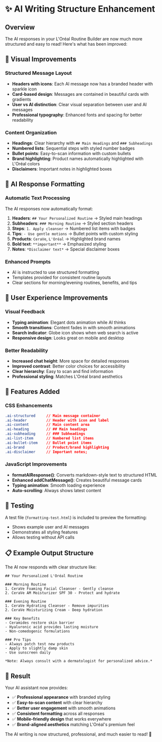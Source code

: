 # ✨ AI Writing Structure Enhancement

## Overview

The AI responses in your L'Oréal Routine Builder are now much more structured and easy to read! Here's what has been improved:

## 🎨 Visual Improvements

### Structured Message Layout

- **Headers with icons**: Each AI message now has a branded header with sparkle icon
- **Card-based design**: Messages are contained in beautiful cards with gradients
- **User vs AI distinction**: Clear visual separation between user and AI messages
- **Professional typography**: Enhanced fonts and spacing for better readability

### Content Organization

- **Headings**: Clear hierarchy with `## Main Headings` and `### Subheadings`
- **Numbered lists**: Sequential steps with styled number badges
- **Bullet points**: Easy-to-scan information with custom bullets
- **Brand highlighting**: Product names automatically highlighted with L'Oréal colors
- **Disclaimers**: Important notes in highlighted boxes

## 🤖 AI Response Formatting

### Automatic Text Processing

The AI responses now automatically format:

1. **Headers**: `## Your Personalized Routine` → Styled main headings
2. **Subheaders**: `### Morning Routine` → Styled section headers
3. **Steps**: `1. Apply cleanser` → Numbered list items with badges
4. **Tips**: `- Use gentle motions` → Bullet points with custom styling
5. **Products**: `CeraVe`, `L'Oréal` → Highlighted brand names
6. **Bold text**: `**important**` → Emphasized styling
7. **Notes**: `*Disclaimer text*` → Special disclaimer boxes

### Enhanced Prompts

- AI is instructed to use structured formatting
- Templates provided for consistent routine layouts
- Clear sections for morning/evening routines, benefits, and tips

## 🎯 User Experience Improvements

### Visual Feedback

- **Typing animation**: Elegant dots animation while AI thinks
- **Smooth transitions**: Content fades in with smooth animations
- **Search indicator**: Globe icon shows when web search is active
- **Responsive design**: Looks great on mobile and desktop

### Better Readability

- **Increased chat height**: More space for detailed responses
- **Improved contrast**: Better color choices for accessibility
- **Clear hierarchy**: Easy to scan and find information
- **Professional styling**: Matches L'Oréal brand aesthetics

## 📱 Features Added

### CSS Enhancements

```css
.ai-structured     // Main message container
.ai-header         // Header with icon and label
.ai-content        // Main content area
.ai-heading        // ## Main headings
.ai-subheading     // ### Subheadings
.ai-list-item      // Numbered list items
.ai-bullet-item    // Bullet point items
.ai-brand          // Product/brand highlighting
.ai-disclaimer     // Important notes;
```

### JavaScript Improvements

- **formatAIResponse()**: Converts markdown-style text to structured HTML
- **Enhanced addChatMessage()**: Creates beautiful message cards
- **Typing animation**: Smooth loading experience
- **Auto-scrolling**: Always shows latest content

## 🧪 Testing

A test file (`formatting-test.html`) is included to preview the formatting:

- Shows example user and AI messages
- Demonstrates all styling features
- Allows testing without API calls

## 📋 Example Output Structure

The AI now responds with clear structure like:

```
## Your Personalized L'Oréal Routine

### Morning Routine
1. CeraVe Foaming Facial Cleanser - Gently cleanse
2. CeraVe AM Moisturizer SPF 30 - Protect and hydrate

### Evening Routine
1. CeraVe Hydrating Cleanser - Remove impurities
2. CeraVe Moisturizing Cream - Deep hydration

### Key Benefits
- Ceramides restore skin barrier
- Hyaluronic acid provides lasting moisture
- Non-comedogenic formulations

### Pro Tips
- Always patch test new products
- Apply to slightly damp skin
- Use sunscreen daily

*Note: Always consult with a dermatologist for personalized advice.*
```

## 🎉 Result

Your AI assistant now provides:

- ✅ **Professional appearance** with branded styling
- ✅ **Easy-to-scan content** with clear hierarchy
- ✅ **Better user engagement** with smooth animations
- ✅ **Consistent formatting** across all responses
- ✅ **Mobile-friendly design** that works everywhere
- ✅ **Brand-aligned aesthetics** matching L'Oréal's premium feel

The AI writing is now structured, professional, and much easier to read! 🚀
